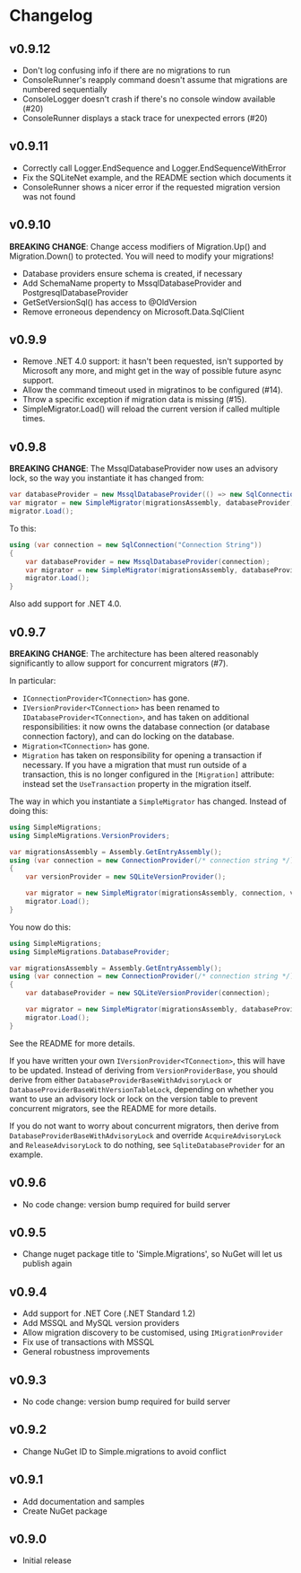 Changelog
=========

v0.9.12
-------

 - Don't log confusing info if there are no migrations to run
 - ConsoleRunner's reapply command doesn't assume that migrations are numbered sequentially
 - ConsoleLogger doesn't crash if there's no console window available (#20)
 - ConsoleRunner displays a stack trace for unexpected errors (#20)

v0.9.11
-------

 - Correctly call Logger.EndSequence and Logger.EndSequenceWithError
 - Fix the SQLiteNet example, and the README section which documents it
 - ConsoleRunner shows a nicer error if the requested migration version was not found

v0.9.10
-------

**BREAKING CHANGE**: Change access modifiers of Migration.Up() and Migration.Down() to protected. You will need to modify your migrations!

 - Database providers ensure schema is created, if necessary
 - Add SchemaName property to MssqlDatabaseProvider and PostgresqlDatabaseProvider
 - GetSetVersionSql() has access to @OldVersion
 - Remove erroneous dependency on Microsoft.Data.SqlClient

v0.9.9
------

 - Remove .NET 4.0 support: it hasn't been requested, isn't supported by Microsoft any more, and might get in the way of possible future async support.
 - Allow the command timeout used in migratinos to be configured (#14).
 - Throw a specific exception if migration data is missing (#15).
 - SimpleMigrator.Load() will reload the current version if called multiple times.

v0.9.8
------

**BREAKING CHANGE**: The MssqlDatabaseProvider now uses an advisory lock, so the way you instantiate it has changed from:

```csharp
var databaseProvider = new MssqlDatabaseProvider(() => new SqlConnection("Connection String"));
var migrator = new SimpleMigrator(migrationsAssembly, databaseProvider);
migrator.Load();
```

To this:

```csharp
using (var connection = new SqlConnection("Connection String"))
{
    var databaseProvider = new MssqlDatabaseProvider(connection);
    var migrator = new SimpleMigrator(migrationsAssembly, databaseProvider);
    migrator.Load();
}
```

Also add support for .NET 4.0.

v0.9.7
------

**BREAKING CHANGE**: The architecture has been altered reasonably significantly to allow support for concurrent migrators (#7).

In particular:

   - `IConnectionProvider<TConnection>` has gone.
   - `IVersionProvider<TConnection>` has been renamed to `IDatabaseProvider<TConnection>`, and has taken on additional responsibilities: it now owns the database connection (or database connection factory), and can do locking on the database.
   - `Migration<TConnection>` has gone.
   - `Migration` has taken on responsibility for opening a transaction if necessary. If you have a migration that must run outside of a transaction, this is no longer configured in the `[Migration]` attribute: instead set the `UseTransaction` property in the migration itself.

The way in which you instantiate a `SimpleMigrator` has changed. Instead of doing this:

```csharp
using SimpleMigrations;
using SimpleMigrations.VersionProviders;

var migrationsAssembly = Assembly.GetEntryAssembly();
using (var connection = new ConnectionProvider(/* connection string */))
{
    var versionProvider = new SQLiteVersionProvider();

    var migrator = new SimpleMigrator(migrationsAssembly, connection, versionProvider);
    migrator.Load();
}
```

You now do this:

```csharp
using SimpleMigrations;
using SimpleMigrations.DatabaseProvider;

var migrationsAssembly = Assembly.GetEntryAssembly();
using (var connection = new ConnectionProvider(/* connection string */))
{
    var databaseProvider = new SQLiteVersionProvider(connection);

    var migrator = new SimpleMigrator(migrationsAssembly, databaseProvider);
    migrator.Load();
}
```

See the README for more details.

If you have written your own `IVersionProvider<TConnection>`, this will have to be updated.
Instead of deriving from `VersionProviderBase`, you should derive from either `DatabaseProviderBaseWithAdvisoryLock` or `DatabaseProviderBaseWithVersionTableLock`, depending on whether you want to use an advisory lock or lock on the version table to prevent concurrent migrators, see the README for more details.

If you do not want to worry about concurrent migrators, then derive from `DatabaseProviderBaseWithAdvisoryLock` and override `AcquireAdvisoryLock` and `ReleaseAdvisoryLock` to do nothing, see `SqliteDatabaseProvider` for an example.




v0.9.6
------

 - No code change: version bump required for build server

v0.9.5
------

 - Change nuget package title to 'Simple.Migrations', so NuGet will let us publish again

v0.9.4
------

 - Add support for .NET Core (.NET Standard 1.2)
 - Add MSSQL and MySQL version providers
 - Allow migration discovery to be customised, using `IMigrationProvider`
 - Fix use of transactions with MSSQL
 - General robustness improvements

v0.9.3
------

 - No code change: version bump required for build server

v0.9.2
------

 - Change NuGet ID to Simple.migrations to avoid conflict

v0.9.1
------

 - Add documentation and samples
 - Create NuGet package
 
v0.9.0
------

 - Initial release